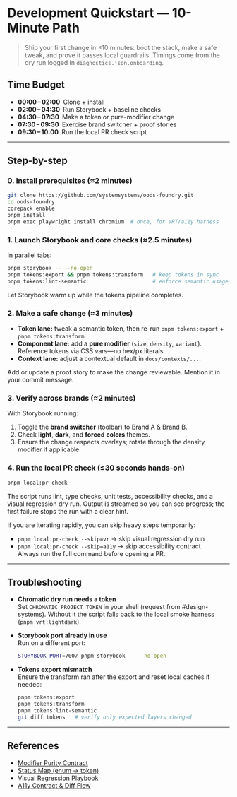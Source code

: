 # Development Quickstart — 10-Minute Path

> Ship your first change in ≤10 minutes: boot the stack, make a safe tweak, and prove it passes local guardrails. Timings come from the dry run logged in `diagnostics.json.onboarding`.

## Time Budget
- **00:00 – 02:00** Clone + install
- **02:00 – 04:30** Run Storybook + baseline checks
- **04:30 – 07:30** Make a token or pure-modifier change
- **07:30 – 09:30** Exercise brand switcher + proof stories
- **09:30 – 10:00** Run the local PR check script

---

## Step-by-step

### 0. Install prerequisites (≈2 minutes)
```bash
git clone https://github.com/systemsystems/oods-foundry.git
cd oods-foundry
corepack enable
pnpm install
pnpm exec playwright install chromium  # once, for VRT/a11y harness
```

### 1. Launch Storybook and core checks (≈2.5 minutes)
In parallel tabs:
```bash
pnpm storybook -- --no-open
pnpm tokens:export && pnpm tokens:transform   # keep tokens in sync
pnpm tokens:lint-semantic                     # enforce semantic usage
```
Let Storybook warm up while the tokens pipeline completes.

### 2. Make a safe change (≈3 minutes)
- **Token lane:** tweak a semantic token, then re-run `pnpm tokens:export` + `pnpm tokens:transform`.
- **Component lane:** add a **pure modifier** (`size`, `density`, `variant`). Reference tokens via CSS vars—no hex/px literals.
- **Context lane:** adjust a contextual default in `docs/contexts/...`.

Add or update a proof story to make the change reviewable. Mention it in your commit message.

### 3. Verify across brands (≈2 minutes)
With Storybook running:
1. Toggle the **brand switcher** (toolbar) to Brand A & Brand B.
2. Check **light**, **dark**, and **forced colors** themes.
3. Ensure the change respects overlays; rotate through the density modifier if applicable.

### 4. Run the local PR check (≤30 seconds hands-on)
```bash
pnpm local:pr-check
```
The script runs lint, type checks, unit tests, accessibility checks, and a visual regression dry run. Output is streamed so you can see progress; the first failure stops the run with a clear hint.

If you are iterating rapidly, you can skip heavy steps temporarily:
- `pnpm local:pr-check --skip=vr` → skip visual regression dry run
- `pnpm local:pr-check --skip=a11y` → skip accessibility contract  
Always run the full command before opening a PR.

---

## Troubleshooting
- **Chromatic dry run needs a token**  
  Set `CHROMATIC_PROJECT_TOKEN` in your shell (request from #design-systems). Without it the script falls back to the local smoke harness (`pnpm vrt:lightdark`).

- **Storybook port already in use**  
  Run on a different port:
  ```bash
  STORYBOOK_PORT=7007 pnpm storybook -- --no-open
  ```

- **Tokens export mismatch**  
  Ensure the transform ran after the export and reset local caches if needed:
  ```bash
  pnpm tokens:export
  pnpm tokens:transform
  pnpm tokens:lint-semantic
  git diff tokens   # verify only expected layers changed
  ```

---

## References
- [Modifier Purity Contract](../patterns/modifier-purity.md)
- [Status Map (enum → token)](../../configs/ui/status-map.json)
- [Visual Regression Playbook](../testing/visual-regression.md)
- [A11y Contract & Diff Flow](../policies/high-contrast.md)
